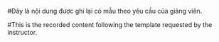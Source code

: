 #Đây là nội dung được ghi lại có mẫu theo yêu cầu của giảng viên.

#This is the recorded content following the template requested by the instructor.